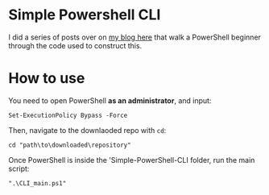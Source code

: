 # Simple Powershell CLI

I did a series of posts over on [my blog here](https://barclaymcclay.au/powershell-cli/) that walk a PowerShell beginner through the code used to construct this.

# How to use

You need to open PowerShell **as an administrator**, and input:

`Set-ExecutionPolicy Bypass -Force`

Then, navigate to the downlaoded repo with `cd`:

`cd "path\to\downloaded\repository"`

Once PowerShell is inside the 'Simple-PowerShell-CLI folder, run the main script:

`".\CLI_main.ps1"`
